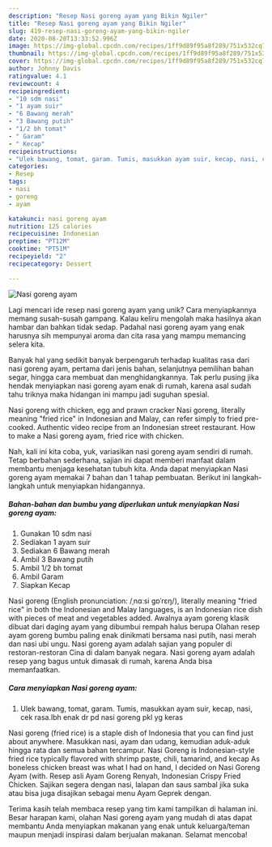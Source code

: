 ```yaml
---
description: "Resep Nasi goreng ayam yang Bikin Ngiler"
title: "Resep Nasi goreng ayam yang Bikin Ngiler"
slug: 419-resep-nasi-goreng-ayam-yang-bikin-ngiler
date: 2020-08-20T13:33:52.996Z
image: https://img-global.cpcdn.com/recipes/1ff9d89f95a8f289/751x532cq70/nasi-goreng-ayam-foto-resep-utama.jpg
thumbnail: https://img-global.cpcdn.com/recipes/1ff9d89f95a8f289/751x532cq70/nasi-goreng-ayam-foto-resep-utama.jpg
cover: https://img-global.cpcdn.com/recipes/1ff9d89f95a8f289/751x532cq70/nasi-goreng-ayam-foto-resep-utama.jpg
author: Johnny Davis
ratingvalue: 4.1
reviewcount: 4
recipeingredient:
- "10 sdm nasi"
- "1 ayam suir"
- "6 Bawang merah"
- "3 Bawang putih"
- "1/2 bh tomat"
- " Garam"
- " Kecap"
recipeinstructions:
- "Ulek bawang, tomat, garam. Tumis, masukkan ayam suir, kecap, nasi, cek rasa.lbh enak dr pd nasi goreng pkl yg keras"
categories:
- Resep
tags:
- nasi
- goreng
- ayam

katakunci: nasi goreng ayam 
nutrition: 125 calories
recipecuisine: Indonesian
preptime: "PT12M"
cooktime: "PT51M"
recipeyield: "2"
recipecategory: Dessert

---
```



![Nasi goreng ayam](https://img-global.cpcdn.com/recipes/1ff9d89f95a8f289/751x532cq70/nasi-goreng-ayam-foto-resep-utama.jpg)

Lagi mencari ide resep nasi goreng ayam yang unik? Cara menyiapkannya memang susah-susah gampang. Kalau keliru mengolah maka hasilnya akan hambar dan bahkan tidak sedap. Padahal nasi goreng ayam yang enak harusnya sih mempunyai aroma dan cita rasa yang mampu memancing selera kita.

Banyak hal yang sedikit banyak berpengaruh terhadap kualitas rasa dari nasi goreng ayam, pertama dari jenis bahan, selanjutnya pemilihan bahan segar, hingga cara membuat dan menghidangkannya. Tak perlu pusing jika hendak menyiapkan nasi goreng ayam enak di rumah, karena asal sudah tahu triknya maka hidangan ini mampu jadi suguhan spesial.

Nasi goreng with chicken, egg and prawn cracker Nasi goreng, literally meaning &#34;fried rice&#34; in Indonesian and Malay, can refer simply to fried pre-cooked. Authentic video recipe from an Indonesian street restaurant. How to make a Nasi goreng ayam, fried rice with chicken.


Nah, kali ini kita coba, yuk, variasikan nasi goreng ayam sendiri di rumah. Tetap berbahan sederhana, sajian ini dapat memberi manfaat dalam membantu menjaga kesehatan tubuh kita. Anda dapat menyiapkan Nasi goreng ayam memakai 7 bahan dan 1 tahap pembuatan. Berikut ini langkah-langkah untuk menyiapkan hidangannya.

<!--inarticleads1-->

##### Bahan-bahan dan bumbu yang diperlukan untuk menyiapkan Nasi goreng ayam:

1. Gunakan 10 sdm nasi
1. Sediakan 1 ayam suir
1. Sediakan 6 Bawang merah
1. Ambil 3 Bawang putih
1. Ambil 1/2 bh tomat
1. Ambil  Garam
1. Siapkan  Kecap


Nasi goreng (English pronunciation: /ˌnɑːsi ɡɒˈrɛŋ/), literally meaning &#34;fried rice&#34; in both the Indonesian and Malay languages, is an Indonesian rice dish with pieces of meat and vegetables added. Awalnya ayam goreng klasik dibuat dari daging ayam yang dibumbui rempah halus berupa Olahan resep ayam goreng bumbu paling enak dinikmati bersama nasi putih, nasi merah dan nasi ubi ungu. Nasi goreng ayam adalah sajian yang populer di restoran-restoran Cina di dalam banyak negara. Nasi goreng ayam adalah resep yang bagus untuk dimasak di rumah, karena Anda bisa memanfaatkan. 

<!--inarticleads2-->

##### Cara menyiapkan Nasi goreng ayam:

1. Ulek bawang, tomat, garam. Tumis, masukkan ayam suir, kecap, nasi, cek rasa.lbh enak dr pd nasi goreng pkl yg keras


Nasi goreng (fried rice) is a staple dish of Indonesia that you can find just about anywhere. Masukkan nasi, ayam dan udang, kemudian aduk-aduk hingga rata dan semua bahan tercampur. Nasi Goreng is Indonesian-style fried rice typically flavored with shrimp paste, chili, tamarind, and kecap As boneless chicken breast was what I had on hand, I decided on Nasi Goreng Ayam (with. Resep asli Ayam Goreng Renyah, Indonesian Crispy Fried Chicken. Sajikan segera dengan nasi, lalapan dan saus sambal jika suka atau bisa juga disajikan sebagai menu Ayam Geprek dengan. 

Terima kasih telah membaca resep yang tim kami tampilkan di halaman ini. Besar harapan kami, olahan Nasi goreng ayam yang mudah di atas dapat membantu Anda menyiapkan makanan yang enak untuk keluarga/teman maupun menjadi inspirasi dalam berjualan makanan. Selamat mencoba!
